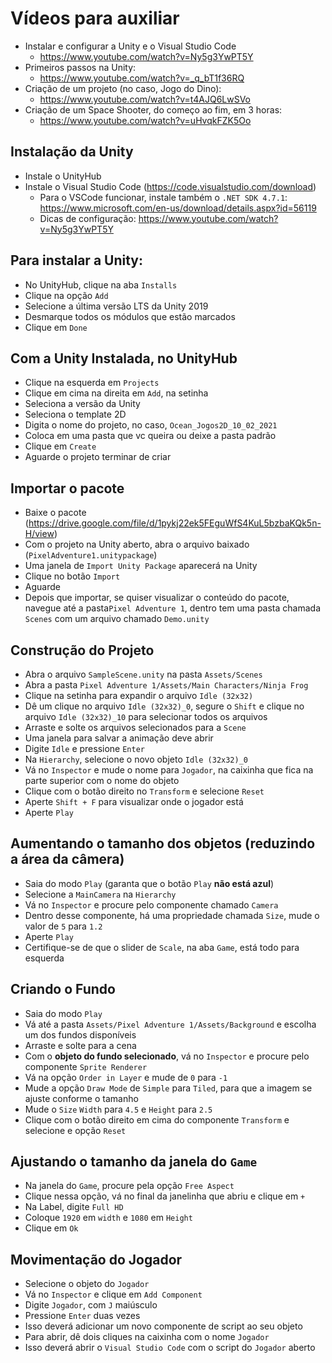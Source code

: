# Vídeos para auxiliar

- Instalar e configurar a Unity e o Visual Studio Code
  - https://www.youtube.com/watch?v=Ny5g3YwPT5Y
- Primeiros passos na Unity:
  - https://www.youtube.com/watch?v=_q_bT1f36RQ
- Criação de um projeto (no caso, Jogo do Dino):
  - https://www.youtube.com/watch?v=t4AJQ6LwSVo
- Criação de um Space Shooter, do começo ao fim, em 3 horas:
  - https://www.youtube.com/watch?v=uHvqkFZK5Oo

## Instalação da Unity

- Instale o UnityHub
- Instale o Visual Studio Code (https://code.visualstudio.com/download)
  - Para o VSCode funcionar, instale também o `.NET SDK 4.7.1`: https://www.microsoft.com/en-us/download/details.aspx?id=56119
  - Dicas de configuração: https://www.youtube.com/watch?v=Ny5g3YwPT5Y

## Para instalar a Unity:
- No UnityHub, clique na aba `Installs`
- Clique na opção `Add`
- Selecione a última versão LTS da Unity 2019
- Desmarque todos os módulos que estão marcados
- Clique em `Done`

## Com a Unity Instalada, no UnityHub
- Clique na esquerda em `Projects`
- Clique em cima na direita em `Add`, na setinha
- Seleciona a versão da Unity
- Seleciona o template 2D
- Digita o nome do projeto, no caso, `Ocean_Jogos2D_10_02_2021`
- Coloca em uma pasta que vc queira ou deixe a pasta padrão
- Clique em `Create`
- Aguarde o projeto terminar de criar

## Importar o pacote

- Baixe o pacote (https://drive.google.com/file/d/1pykj22ek5FEguWfS4KuL5bzbaKQk5n-H/view)
- Com o projeto na Unity aberto, abra o arquivo baixado (`PixelAdventure1.unitypackage`)
- Uma janela de `Import Unity Package` aparecerá na Unity
- Clique no botão `Import`
- Aguarde
- Depois que importar, se quiser visualizar o conteúdo do pacote, navegue até a pasta`Pixel Adventure 1`, dentro tem uma pasta chamada `Scenes` com um arquivo chamado `Demo.unity`

## Construção do Projeto

- Abra o arquivo `SampleScene.unity` na pasta `Assets/Scenes`
- Abra a pasta `Pixel Adventure 1/Assets/Main Characters/Ninja Frog`
- Clique na setinha para expandir o arquivo `Idle (32x32)`
- Dê um clique no arquivo `Idle (32x32)_0`, segure o `Shift` e clique no arquivo `Idle (32x32)_10` para selecionar todos os arquivos
- Arraste e solte os arquivos selecionados para a `Scene`
- Uma janela para salvar a animação deve abrir
- Digite `Idle` e pressione `Enter`
- Na `Hierarchy`, selecione o novo objeto `Idle (32x32)_0`
- Vá no `Inspector` e mude o nome para `Jogador`, na caixinha que fica na parte superior com o nome do objeto
- Clique com o botão direito no `Transform` e selecione `Reset`
- Aperte `Shift + F` para visualizar onde o jogador está
- Aperte `Play`

## Aumentando o tamanho dos objetos (reduzindo a área da câmera)

- Saia do modo `Play` (garanta que o botão `Play` **não está azul**)
- Selecione a `MainCamera` na `Hierarchy`
- Vá no `Inspector` e procure pelo componente chamado `Camera`
- Dentro desse componente, há uma propriedade chamada `Size`, mude o valor de `5` para `1.2`
- Aperte `Play`
- Certifique-se de que o slider de `Scale`, na aba `Game`, está todo para esquerda

## Criando o Fundo

- Saia do modo `Play`
- Vá até a pasta `Assets/Pixel Adventure 1/Assets/Background` e escolha um dos fundos disponíveis
- Arraste e solte para a cena
- Com o **objeto do fundo selecionado**, vá no `Inspector` e procure pelo componente `Sprite Renderer`
- Vá na opção `Order in Layer` e mude de `0` para `-1`
- Mude a opção `Draw Mode` de `Simple` para `Tiled`, para que a imagem se ajuste conforme o tamanho
- Mude o `Size` `Width` para `4.5` e `Height` para `2.5`
- Clique com o botão direito em cima do componente `Transform` e selecione e opção `Reset`

## Ajustando o tamanho da janela do `Game`

- Na janela do `Game`, procure pela opção `Free Aspect`
- Clique nessa opção, vá no final da janelinha que abriu e clique em `+`
- Na Label, digite `Full HD`
- Coloque `1920` em `width` e `1080` em `Height`
- Clique em `Ok`

## Movimentação do Jogador

- Selecione o objeto do `Jogador`
- Vá no `Inspector` e clique em `Add Component`
- Digite `Jogador`, com `J` maiúsculo
- Pressione `Enter` duas vezes
- Isso deverá adicionar um novo componente de script ao seu objeto
- Para abrir, dê dois cliques na caixinha com o nome `Jogador`
- Isso deverá abrir o `Visual Studio Code` com o script do `Jogador` aberto